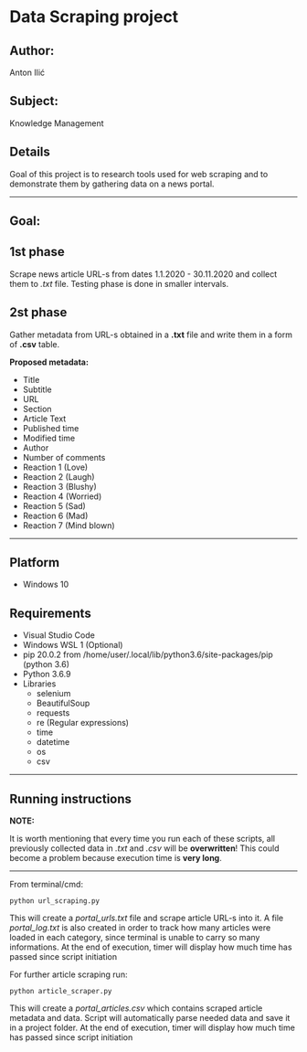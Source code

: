 # Data Scraping project
## Author: 
Anton Ilić

## Subject: 
Knowledge Management

## Details
Goal of this project is to research tools used for web scraping and to demonstrate them by gathering data on a news portal. 

<hr>

## Goal: <br>


## __1st phase__
Scrape news article URL-s from dates 1.1.2020 - 30.11.2020 and collect them to _.txt_ file.
Testing phase is done in smaller intervals. 

## __2st phase__
Gather metadata from URL-s obtained in a __.txt__ file and write them in a form of __.csv__ table.

__Proposed metadata:__

* Title
* Subtitle
* URL
* Section
* Article Text
* Published time
* Modified time
* Author
* Number of comments
* Reaction 1 (Love)
* Reaction 2 (Laugh)
* Reaction 3 (Blushy)
* Reaction 4 (Worried)
* Reaction 5 (Sad)
* Reaction 6 (Mad)
* Reaction 7 (Mind blown)

<hr>

## Platform
* Windows 10

 ## Requirements
 * Visual Studio Code
 * Windows WSL 1 (Optional)
 * pip 20.0.2 from /home/user/.local/lib/python3.6/site-packages/pip (python 3.6)
 * Python 3.6.9
 * Libraries
    * selenium
    * BeautifulSoup
    * requests
    * re (Regular expressions)
    * time
    * datetime
    * os
    * csv

<hr>

## Running instructions

__NOTE:__

It is worth mentioning that every time you run each of these scripts, all previously collected data in _.txt_ and _.csv_ will be __overwritten__! This could become a problem because execution time is __very long__.

<hr>

From terminal/cmd:

```
python url_scraping.py
```

This will create a _portal_urls.txt_ file and scrape article URL-s into it.
A file _portal_log.txt_ is also created in order to track how many articles were loaded in each category, since terminal is unable to carry so many informations. At the end of execution, timer will display how much time has passed since script initiation

For further article scraping run:
```
python article_scraper.py
```

This will create a _portal_articles.csv_ which contains scraped article metadata and data. Script will automatically parse needed data and save it in a project folder. At the end of execution, timer will display how much time has passed since script initiation
